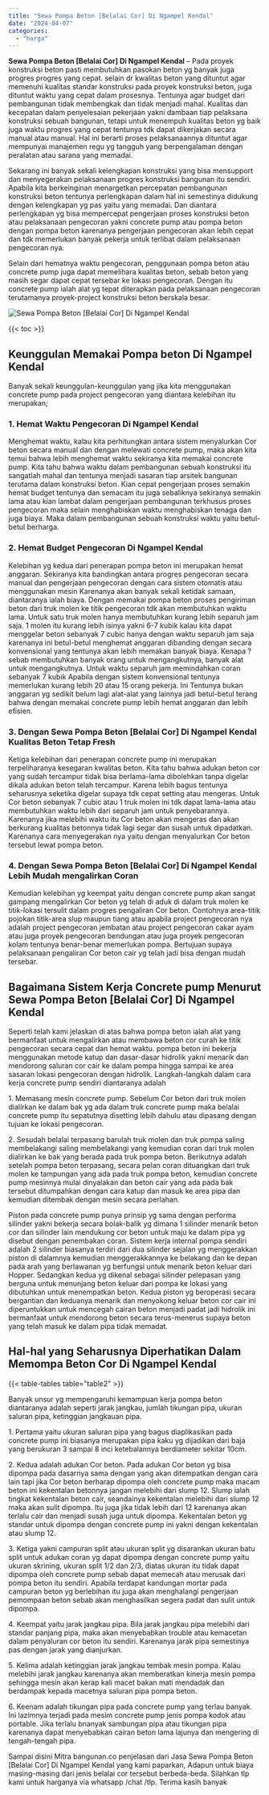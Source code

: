 ```yaml
---
title: "Sewa Pompa Beton [Belalai Cor] Di Ngampel Kendal"
date: "2024-04-07"
categories: 
  - "harga"
---
```


**Sewa Pompa Beton \[Belalai Cor\] Di Ngampel Kendal** – Pada proyek konstruksi beton pasti membutuhkan pasokan beton yg banyak juga progres progres yang cepat. selain dr kwalitas beton yang dituntut agar memenuhi kualitas standar konstruksi pada proyek konstruksi beton, juga dituntut waktu yang cepat dalam prosesnya. Tentunya agar budget dari pembangunan tidak membengkak dan tidak menjadi mahal. Kualitas dan kecepatan dalam penyelesaian pekerjaan yakni dambaan tiap pelaksana konstruksi sebuah bangunan, tetapi untuk menempuh kualitas beton yg baik juga waktu progres yang cepat tentunya tdk dapat dikerjakan secara manual atau manual. Hal ini berarti proses pelaksanaannya dituntut agar mempunyai manajemen regu yg tangguh yang berpengalaman dengan peralatan atau sarana yang memadai.

Sekarang ini banyak sekali kelengkapan konstruksi yang bisa mensupport dan menyegerakan pelaksanaan progres konstruksi bangunan itu sendiri. Apabila kita berkeinginan menargetkan percepatan pembangunan konstruksi beton tentunya perlengkapan dalam hal ini semestinya didukung dengan kelengkapan yg pas yaitu yang memadai. Dan diantara perlengkapan yg bisa mempercepat pengerjaan proses konstruksi beton atau pelaksanaan pengecoran yakni concrete pump atau pompa beton dengan pompa beton karenanya pengerjaan pengecoran akan lebih cepat dan tdk memerlukan banyak pekerja untuk terlibat dalam pelaksanaan pengecoran nya.

Selain dari hematnya waktu pengecoran, penggunaan pompa beton atau concrete pump juga dapat memelihara kualitas beton, sebab beton yang masih segar dapat cepat tersebar ke lokasi pengecoran. Dengan itu concrete pump ialah alat yg tepat diterapkan pada pelaksanaan pengecoran terutamanya proyek-project konstruksi beton berskala besar.

![Sewa Pompa Beton [Belalai Cor] Di Ngampel Kendal](/images/sewa-concrete-pump-15.png)

{{< toc >}}

## Keunggulan Memakai Pompa beton Di Ngampel Kendal

Banyak sekali keunggulan-keunggulan yang jika kita menggunakan concrete pump pada project pengecoran yang diantara kelebihan itu merupakan;

### 1\. Hemat Waktu Pengecoran Di Ngampel Kendal

Menghemat waktu, kalau kita perhitungkan antara sistem menyalurkan Cor beton secara manual dan dengan melewati concrete pump, maka akan kita temui bahwa lebih menghemat waktu sekiranya kita memakai concrete pump. Kita tahu bahwa waktu dalam pembangunan sebuah konstruksi itu sangatlah mahal dan tentunya menjadi sasaran tiap arsitek bangunan terutama dalam konstruksi beton. Kian cepat pengerjaan proses semakin hemat budget tentunya dan semacam itu juga sebaliknya sekiranya semakin lama atau kian lambat dalam pengerjaan pembangunan terkhusus proses pengecoran maka selain menghabiskan waktu menghabiskan tenaga dan juga biaya. Maka dalam pembangunan sebuah konstruksi waktu yaitu betul-betul berharga.

### 2\. Hemat Budget Pengecoran Di Ngampel Kendal

Kelebihan yg kedua dari penerapan pompa beton ini merupakan hemat anggaran. Sekiranya kita bandingkan antara progres pengecoran secara manual dan pengerjaan pengecoran dengan cara sistem otomatis atau menggunakan mesin Karenanya akan banyak sekali ketidak samaan, diantaranya ialah biaya. Dengan memakai pompa beton proses pengiriman beton dari truk molen ke titik pengecoran tdk akan membutuhkan waktu lama. Untuk satu truk molen hanya membutuhkan kurang lebih separuh jam saja. 1 molen itu kurang lebih isinya yakni 6-7 kubik kalau kita dapat menggelar beton sebanyak 7 cubic hanya dengan waktu separuh jam saja karenanya ini betul-betul menghemat anggaran dibanding dengan secara konvensional yang tentunya akan lebih memakan banyak biaya. Kenapa ? sebab membutuhkan banyak orang untuk mengangkutnya, banyak alat untuk mengangkutnya. Untuk waktu separuh jam memindahkan coran sebanyak 7 kubik Apabila dengan sistem konvensional tentunya memerlukan kurang lebih 20 atau 15 orang pekerja. Ini Tentunya bukan anggaran yg sedikit belum lagi alat-alat yang lainnya jadi betul-betul terang bahwa dengan memakai concrete pump lebih hemat anggaran dan lebih efisien.

### 3\. Dengan Sewa Pompa Beton \[Belalai Cor\] Di Ngampel Kendal Kualitas Beton Tetap Fresh

Ketiga kelebihan dari penerapan concrete pump ini merupakan terpeliharanya kesegaran kwalitas beton. Kita tahu bahwa adukan beton cor yang sudah tercampur tidak bisa berlama-lama dibolehkan tanpa digelar dikala adukan beton telah tercampur. Karena lebih bagus tentunya seharusnya seketika digelar supaya tdk cepat setting atau mengeras. Untuk Cor beton sebanyak 7 cubic atau 1 truk molen ini tdk dapat lama-lama atau membutuhkan waktu lebih dari separuh jam untuk penyebarannya. Karenanya jika melebihi waktu itu Cor beton akan mengeras dan akan berkurang kualitas betonnya tidak lagi segar dan susah untuk dipadatkan. Karenanya cara menyegerakan nya yaitu dengan menyalurkan Cor beton tersebut lewat pompa beton.

### 4\. Dengan Sewa Pompa Beton \[Belalai Cor\] Di Ngampel Kendal Lebih Mudah mengalirkan Coran

Kemudian kelebihan yg keempat yaitu dengan concrete pump akan sangat gampang mengalirkan Cor beton yg telah di aduk di dalam truk molen ke titik-lokasi tersulit dalam progres pengaliran Cor beton. Contohnya area-titik pojokan titik-area slup maupun tiang atau apabila project pengecoran nya adalah project pengecoran jembatan atau project pengecoran cakar ayam atau juga proyek pengecoran bendungan atau juga proyek pengecoran kolam tentunya benar-benar memerlukan pompa. Bertujuan supaya pelaksanaan pengaliran Cor beton cair yg telah jadi bisa dengan mudah tersebar.

## Bagaimana Sistem Kerja Concrete pump Menurut Sewa Pompa Beton \[Belalai Cor\] Di Ngampel Kendal

Seperti telah kami jelaskan di atas bahwa pompa beton ialah alat yang bermanfaat untuk mengalirkan atau membawa beton cor curah ke titik pengecoran secara cepat dan hemat waktu. pompa beton ini bekerja menggunakan metode katup dan dasar-dasar hidrolik yakni menarik dan mendorong saluran cor cair ke dalam pompa hingga sampai ke area sasaran lokasi pengecoran dengan hidrolik. Langkah-langkah dalam cara kerja concrete pump sendiri diantaranya adalah

1\. Memasang mesin concrete pump. Sebelum Cor beton dari truk molen dialirkan ke dalam bak yg ada dalam truk concrete pump maka belalai concrete pump itu sepatutnya disetting lebih dahulu atau dipasang dengan tujuan ke lokasi pengecoran.

2\. Sesudah belalai terpasang barulah truk molen dan truk pompa saling membelakangi saling membelakangi yang kemudian coran dari truk molen dialirkan ke bak yang berada pada truk pompa beton. Berikutnya adalah setelah pompa beton terpasang, secara pelan coran dituangkan dari truk molen ke tampungan yang ada pada truk pompa beton, kemudian concrete pump mesinnya mulai dinyalakan dan beton cair yang ada pada bak tersebut ditumpahkan dengan cara katup dan masuk ke area pipa dan kemudian ditembak dengan mesin secara perlahan.

Piston pada concrete pump punya prinsip yg sama dengan performa silinder yakni bekerja secara bolak-balik yg dimana 1 silinder menarik beton cor dan silinder lain mendukung cor beton untuk maju ke dalam pipa yg disebut dengan penembakan coran. Sistem kerja internal pompa sendiri adalah 2 silinder biasanya terdiri dari dua silinder sejalan yg menggerakkan piston di dalamnya kemudian menggerakkannya ke belakang dan ke depan pada arah yang berlawanan yg berfungsi untuk menarik beton keluar dari Hopper. Sedangkan kedua yg dikenal sebagai silinder pelepasan yang berguna untuk menunjang beton keluar dari pompa ke lokasi yang dibutuhkan untuk menempatkan beton. Kedua piston yg beroperasi secara bergantian dan keduanya menarik dan menyokong keluar beton cor cair ini diperuntukkan untuk mencegah cairan beton menjadi padat jadi hidrolik ini bermanfaat untuk mendorong beton secara terus-menerus supaya beton yang telah masuk ke dalam pipa tidak memadat.

## Hal-hal yang Seharusnya Diperhatikan Dalam Memompa Beton Cor Di Ngampel Kendal

{{< table-tables table="table2" >}}

Banyak unsur yg mempengaruhi kemampuan kerja pompa beton diantaranya adalah seperti jarak jangkau, jumlah tikungan pipa, ukuran saluran pipa, ketinggian jangkauan pipa.

1\. Pertama yaitu ukuran saluran pipa yang bagus diaplikasikan pada concrete pump ini biasanya merupakan pipa kaku yg dijadikan dari baja yang berukuran 3 sampai 8 inci ketebalannya berdiameter sekitar 10cm.

2\. Kedua adalah adukan Cor beton. Pada adukan Cor beton yg bisa dipompa pada dasarnya sama dengan yang akan ditempatkan dengan cara lain tapi jika Cor beton berharap dipompa oleh concrete pump maka macam beton ini kekentalan betonnya jangan melebihi dari slump 12. Slump ialah tingkat kekentalan beton cair, seandainya kekentalan melebihi dari slump 12 maka akan sulit dipompa. Itu juga jika tidak lebih dari 12 karenanya akan terlalu cair dan menjadi susah juga untuk dipompa. Kekentalan beton yg standar untuk dipompa dengan concrete pump ini yakni dengan kekentalan atau slump 12.

3\. Ketiga yakni campuran split atau ukuran split yg disarankan ukuran batu split untuk adukan coran yg dapat dipompa dengan concrete pump yaitu ukuran skrining, ukuran split 1/2 dan 2/3, diatas ukuran itu tidak dapat dipompa oleh concrete pump sebab dapat memecah atau merusak dari pompa beton itu sendiri. Apabila terdapat kandungan mortar pada campuran beton yg berlebihan itu juga akan menghalangi pengerjaan pemompaan beton sebab akan menghasilkan segera padat dan sulit untuk dipompa.

4\. Keempat yaitu jarak jangkau pipa. Bila jarak jangkau pipa melebihi dari standar panjang pipa, maka akan menyebabkan trouble atau kemacetan dalam penyaluran cor beton itu sendiri. Karenanya jarak pipa semestinya pas dengan jarak yang dianjurkan.

5\. Kelima adalah ketinggian jarak jangkau tembak mesin pompa. Kalau melebihi jarak jangkau karenanya akan memberatkan kinerja mesin pompa sehingga mesin akan kerap kali macet bakan mati mendadak dan berdampak kepada macetnya saluran pipa pompa beton.

6\. Keenam adalah tikungan pipa pada concrete pump yang terlau banyak. Ini lazimnya terjadi pada mesim concrete pump jenis pompa kodok atau portable. Jika terlalu bnanyak sambungan pipa atau tikungan pipa karenanya dapat menyebabkan cairan beton lama lajunya dan mengering di tengah-tengah pipa.

Sampai disini Mitra bangunan.co penjelasan dari Jasa Sewa Pompa Beton \[Belalai Cor\] Di Ngampel Kendal yang kami paparkan, Adapun untuk biaya masing-masing dari jenis belalai cor tersebut berbeda-beda. Silahkan tlp kami untuk harganya via whatsapp /chat /tlp. Terima kasih banyak
